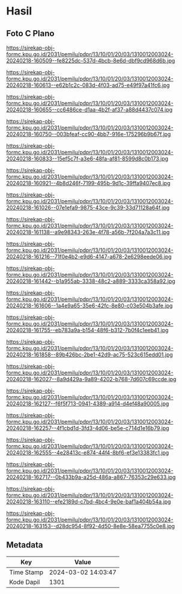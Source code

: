 # Hasil

## Foto C Plano

https://sirekap-obj-formc.kpu.go.id/2031/pemilu/pdpr/13/10/01/20/03/1310012003024-20240218-160509--fe8225dc-537d-4bcb-8e6d-dbf9cd968d6b.jpg

https://sirekap-obj-formc.kpu.go.id/2031/pemilu/pdpr/13/10/01/20/03/1310012003024-20240218-160613--e62b1c2c-083d-4f03-ad75-e49f97a41fc6.jpg

https://sirekap-obj-formc.kpu.go.id/2031/pemilu/pdpr/13/10/01/20/03/1310012003024-20240218-160655--cc6486ce-d1aa-4b2f-af37-a88d4437c074.jpg

https://sirekap-obj-formc.kpu.go.id/2031/pemilu/pdpr/13/10/01/20/03/1310012003024-20240218-160750--003bfeaf-cc90-4bb7-916e-175296b9b67f.jpg

https://sirekap-obj-formc.kpu.go.id/2031/pemilu/pdpr/13/10/01/20/03/1310012003024-20240218-160833--15ef5c7f-a3e6-48fa-af81-8599d8c0b173.jpg

https://sirekap-obj-formc.kpu.go.id/2031/pemilu/pdpr/13/10/01/20/03/1310012003024-20240218-160921--4b8d246f-7199-495b-9d1c-39ffa9407ec8.jpg

https://sirekap-obj-formc.kpu.go.id/2031/pemilu/pdpr/13/10/01/20/03/1310012003024-20240218-161026--07e1efa9-9875-43ce-9c39-33d71128a64f.jpg

https://sirekap-obj-formc.kpu.go.id/2031/pemilu/pdpr/13/10/01/20/03/1310012003024-20240218-161138--a9e98343-263e-4f78-a56b-7f204a7a3c11.jpg

https://sirekap-obj-formc.kpu.go.id/2031/pemilu/pdpr/13/10/01/20/03/1310012003024-20240218-161216--71f0e4b2-e9d6-4147-a678-2e6298eede06.jpg

https://sirekap-obj-formc.kpu.go.id/2031/pemilu/pdpr/13/10/01/20/03/1310012003024-20240218-161442--b1a955ab-3338-48c2-a889-3333ca358a92.jpg

https://sirekap-obj-formc.kpu.go.id/2031/pemilu/pdpr/13/10/01/20/03/1310012003024-20240218-161606--1a4e9a65-35e6-42fc-8e80-c03e504b3afe.jpg

https://sirekap-obj-formc.kpu.go.id/2031/pemilu/pdpr/13/10/01/20/03/1310012003024-20240218-161755--eb783a9a-b154-48f6-b312-7b0f4c1eeb41.jpg

https://sirekap-obj-formc.kpu.go.id/2031/pemilu/pdpr/13/10/01/20/03/1310012003024-20240218-161858--89b426bc-2be1-42d9-ac75-523c615edd01.jpg

https://sirekap-obj-formc.kpu.go.id/2031/pemilu/pdpr/13/10/01/20/03/1310012003024-20240218-162027--8a9d429a-9a89-4202-b768-7d607c69ccde.jpg

https://sirekap-obj-formc.kpu.go.id/2031/pemilu/pdpr/13/10/01/20/03/1310012003024-20240218-162127--f6f5f713-0941-4389-a914-d4ef48a90005.jpg

https://sirekap-obj-formc.kpu.go.id/2031/pemilu/pdpr/13/10/01/20/03/1310012003024-20240218-162257--4f1cbd1d-3fd3-4d06-be5e-c714d1e16b79.jpg

https://sirekap-obj-formc.kpu.go.id/2031/pemilu/pdpr/13/10/01/20/03/1310012003024-20240218-162555--4e28413c-e874-44f4-8bf6-ef3e13383fc1.jpg

https://sirekap-obj-formc.kpu.go.id/2031/pemilu/pdpr/13/10/01/20/03/1310012003024-20240218-162717--0b433b9a-a25d-486a-a867-76353c29e633.jpg

https://sirekap-obj-formc.kpu.go.id/2031/pemilu/pdpr/13/10/01/20/03/1310012003024-20240218-163110--efe2189d-c7bd-4bc4-9e0e-baf1a404b54a.jpg

https://sirekap-obj-formc.kpu.go.id/2031/pemilu/pdpr/13/10/01/20/03/1310012003024-20240218-163153--d28dc954-8f92-4d50-8e8e-58ea7755c0e8.jpg


## Metadata

| Key        | Value               |
| ---------- | ------------------- |
| Time Stamp | 2024-03-02 14:03:47 |
| Kode Dapil | 1301                |



